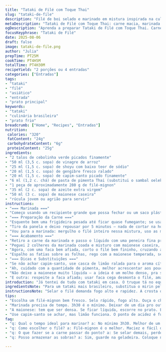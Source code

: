 ```yaml
---
title: "Tataki de Filé com Toque Thai"
slug: "tataki-de-file"
description: "Filé de boi selado e marinado em mistura inspirada na culinária asiática com toque brasileiro. Temperos frescos e rampas clássicas dão sabor marcante; a mão no ponto certo evita cozimento excessivo e mantém suculência. Maionese temperada com redução da marinada vira complemento cremoso e aromático, enquanto folhas frescas conferem leveza e crocância. Opção prática para entrada ou prato principal, com variações simples de ingredientes e técnicas."
metaDescription: "Tataki de Filé com Toque Thai: carne macia, marinada com sabores asiáticos e brasileiros. Entrada perfeita e refrescante."
ogDescription: "Aprenda a preparar Tataki de Filé com Toque Thai. Carne suculenta, sabores marcantes. Ideal para um jantar especial."
focusKeyphrase: "Tataki de Filé"
date: 2025-08-06
draft: false
image: tataki-de-file.png
author: "Julia"
prepTime: PT25M
cookTime: PT4H5M
totalTime: PT4H30M
recipeYield: "2 porções ou 4 entradas"
categories: ["Entradas"]
tags:
- "tataki"
- "filé"
- "asiático"
- "entrada"
- "prato principal"
keywords:
- "tataki"
- "culinária brasileira"
- "prato frio"
breadcrumb: ["Home", "Recipes", "Entradas"]
nutrition: 
 calories: "320"
 fatContent: "24g"
 carbohydrateContent: "6g"
 proteinContent: "25g"
ingredients:
- "2 talos de cebolinha verde picados finamente"
- "50 ml (3,5 c. sopa) de vinagre de arroz"
- "25 ml (1,5 c. sopa) de shoyu com baixo teor de sódio"
- "20 ml (1,5 c. sopa) de gengibre fresco ralado"
- "20 ml (1,5 c. sopa) de capim-santo picado finamente"
- "6 ml (1,2 c. chá) de pasta de pimenta Thai (substitui o sambal oelek para sabor mais aromático)"
- "1 peça de aproximadamente 280 g de filé-mignon"
- "35 ml (2 c. sopa) de azeite extra virgem"
- "50 ml (3 c. sopa) de maionese caseira"
- "rúcula jovem ou agrião para servir"
instructions:
- "=== Marinada ==="
- "Começo usando um recipiente grande que possa fechar ou um saco plástico que fecha hermeticamente. Misturo cebolinha, vinagre de arroz no lugar do mirin para um leve azedinho fresco que corta o sabor da carne; shoyu com menos sal pra evitar que fique salgado demais; gengibre e capim-santo que dão aquele perfume quase cítrico; e a pasta de pimenta Thai, que, diferente do sambal, traz um calor mais equilibrado e aromático. Misture bem até os ingredientes incorporarem, aparência quase rosada devido ao vinagre."
- "=== Preparação da Carne ==="
- "Esquente bem uma frigideira pesada até ficar quase fumegante; se usar panela comum vai demorar pro efeito 'selar'. Coloco o filé de boi já limpo, sem gordura aparente — aqui prefiro filé-mignon pela maciez e para cortar as fibras com facilidade depois. Dou uma girada rápida, uns 1-2 minutos em cada lado, só para formar aquela crosta marrom escura, levemente caramelizada, não fritar por dentro. Pode ouvir aquele chiado agudo, sinal de que a reação de Maillard tá rolando a todo vapor, isso é o que faz sabor."
- "Tiro da panela e deixo repousar por 5 minutos – nada de cortar na hora, a carne precisa redistribuir os sucos para não escorrer tudo no prato ou no seu corte."
- "Vou para a marinada: mergulho o filé inteiro nessa mistura, uso as mãos ou colher pra garantir que cada canto seja coberto. Fecho e levo para geladeira por pelo menos 3h30, se deixo passar a noite, melhor ainda, os sabores penetram fundo e a textura fica um pouco mais macia e aromática, quase sufocando a peça."
- "=== Acabamento ==="
- "Retiro a carne da marinada e passo o líquido com uma peneira fina pra tirar pedaços de cebolinha ou gengibre – não quero textura estranha no molho final."
- "Peguei 2 colheres da marinada coada e misturo com maionese caseira, essa combinação veio de um chute do chef aqui – ácido e cremoso juntos equilibram o bicho todo."
- "Agora, com uma faca bem afiada, corto o filé bem fininho, cruzando a fibra para ficar fácil mastigar, fatias com menos de 0,5 cm, quase translúcidas. Prato plano já com folhas verdes – faço um mix de rúcula e agrião para aquela picância natural que corta o óleo."
- "Espalho as fatias sobre as folhas, rego com a maionese temperada, se quiser, umas gotas do restante da marinada pinga aqui e ali para umidade extra e brilho. Serve frio ou levemente em temperatura ambiente, salpico uma pimenta do reino moída na hora pra dar um amp."
- "=== Dicas e Substituições ==="
- "Se não achar capim-santo, use casca de limão ralada para o aroma cítrico. Pode trocar a rúcula por folhas de alface americana para neutralizar sabores fortes ou até brotos de feijão para textura. O gado pode usar alcatra ou contra-filé, só controlar o tempo do selamento; peça fina garante menos erro."
- "Ah, cuidado com a quantidade de pimenta, melhor acrescentar aos poucos. Se a carne acabar cozinhando demais na frigideira, perde a essência tataki – a graça é quase crua, só com borda quente e crocante."
- "Não deixe a maionese muito líquida – a ideia é um molho denso, pra segurar no filé e não escorrer, se precisar pode engrossar com um tiquinho de creme vegetal ou maionese firme já pronta."
- "E outra: respeite a faca afiada; usar faca cega desmonta o filé, amassa a fibra e estraga a apresentação. Aprendi isso na pele várias vezes."
introduction: "Já tentei de tudo com tataki em casa. O truque tá no equilíbrio entre o selado rápido e o descanso na marinada. Demorei pra entender que a marinada não é só pra sabor, mas para ajudar a conservar a suculência, porque aquela crostinha feita na frigideira veda o filé como uma casca fina. Enquanto marinha, o aroma invade a cozinha e o líquido reduzido vira molho, que quando incorporado na maionese vira o que chamo de 'condensado' de sabor. Descobri que trocar o mirin por vinagre de arroz traz um frescor inesperado e prepara o prato para o verão aqui no Brasil. E o toque tailandês com a pasta de pimenta dá um calor que não queima, só aumenta o gosto."
ingredientsNote: "Para um tataki mais brasileiro, substitua o mirin pelo vinagre de arroz, que é mais fácil de encontrar e adiciona uma acidez leve. No lugar do sambal oelek, use pasta de pimenta Thai para um sabor mais complexo e aromático que combina melhor com o marinado do filé. A escolha do óleo faz diferença na selagem: prefira azeite extra virgem para sabor mais arredondado, mas se quiser algo mais neutro use óleo de semente de uva. A maionese merece atenção: feita em casa com boa qualidade de óleo e uma pitada de limão realça o prato. Folhas para acompanhar podem variar, da tradicional rúcula com sua picância natural ao agrião, que tem um amargor leve, fazendo contraponto no paladar. O segredo: balancear sabores e texturas com ingredientes simples que conversem entre si."
instructionsNote: "Selar o filé demanda fogo alto e rapidez. A crosta que se forma é resultado da reação de Maillard, que carameliza proteínas e açúcares na superfície. Fique de olho no som, aquele chiado que oscila indica que é hora de virar a carne. Não fure o filé com garfo para não perder sucos. O descanso curto pós-selagem permite redistribuir líquidos, evitando perdas na marinada. Marinar muito tempo além do indicado pode amolecer demais a carne ou deixá-la salgada. Passar a marinada na peneira ajuda a deixar o molho mais limpo, evitando textura estranha ou pedaços grandes. Cortar contra a fibra mantém a maciez ao comer, mesmo que a carne seja pouco cozida. Folhas verdes frescas equilibram o conjunto, proporcionando crocância e frescor, além de cor que apresenta o prato com charme natural. Sempre experimente o molho antes de colocar na maionese, ajuste acidez e sal se achar necessário."
tips:
- "Escolha um filé-mignon bem fresco. Selo rápido, fogo alto. Ouça o chiado. A crosta é a marca do sabor. Não deixe passar do ponto, crocante por fora, mal passado dentro."
- "Marinada precisa de tempo. 3h30 é o mínimo. Deixar de um dia pro outro melhora muito. O sabor penetra lá dentro. Carne mais macia é a recompensa. Testei várias vezes."
- "A maionese: tem que ser densa. Se ficar líquida, escorre no prato. Engrossa com creme vegetal ou uma scoop de maionese firme. Equilíbrio entre ácido e cremoso é o truque."
- "Use capim-santo se achar, mas limão funciona. O ponto de acidez é fundamental. Tem que ter frescor. Rúcula é clássica, agrião dá um toque amargo."
faq:
- "q: Qual o tempo ideal para marinar? a: No mínimo 3h30. Melhor de um dia pro outro. Melhora o sabor, textura. Cuidado com o excesso de sal."
- "q: Como escolher o filé? a: Filé-mignon é o melhor. Maciez e fácil de cortar. Alcatra e contra-filé também vão, mas controle o tempo ao selar."
- "q: O que fazer se a carne passar do ponto? a: Se selar demais, perde suculência. O ideal é crosta fora, mal passadinha dentro. Depois é adotar o ponto correto."
- "q: Posso armazenar as sobras? a: Sim, guarde na geladeira. Coloque num recipiente fechado. Come tudo em 2 dias pra manter frescor. Não esqueça de revisitar o molho."

---
```

